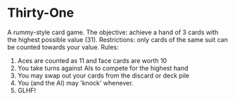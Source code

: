 # Thirty-One
A rummy-style card game.
The objective: achieve a hand of 3 cards with the highest possible value (31).
Restrictions: only cards of the same suit can be counted towards your value.
Rules:
1) Aces are counted as 11 and face cards are worth 10
2) You take turns against AIs to compete for the highest hand
3) You may swap out your cards from the discard or deck pile
4) You (and the AI) may 'knock' whenever.
5) GLHF!
